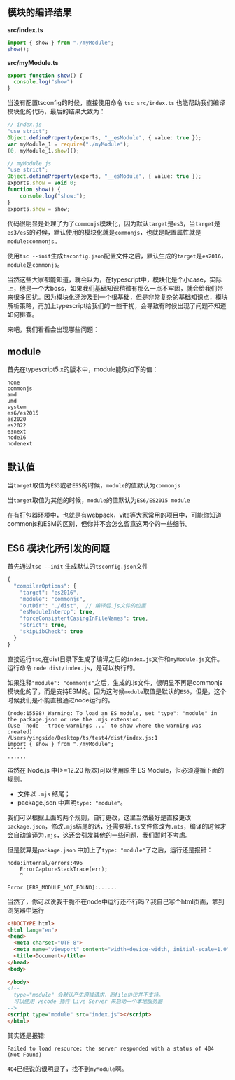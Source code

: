 ## 模块的编译结果

**src/index.ts**

```typescript
import { show } from "./myModule";
show(); 
```

**src/myModule.ts**

```typescript
export function show() { 
  console.log("show")
}
```

当没有配置tsconfig的时候，直接使用命令 `tsc src/index.ts` 也能帮助我们编译模块化的代码，最后的结果大致为：

```typescript
// index.js
"use strict";
Object.defineProperty(exports, "__esModule", { value: true });
var myModule_1 = require("./myModule");
(0, myModule_1.show)(); 

// myModule.js
"use strict";
Object.defineProperty(exports, "__esModule", { value: true });
exports.show = void 0;
function show() {
	console.log("show:");
}
exports.show = show;
```

代码很明显是处理了为了`commonjs`模块化，因为默认`target`是`es3`，当`target`是`es3/es5`的时候，默认使用的模块化就是`commonjs`，也就是配置属性就是`module:commonjs`。

使用`tsc --init`生成`tsconfig.json`配置文件之后，默认生成的`target`是`es2016`，`module`是`commonjs`。

当然这些大家都能知道，就会以为，在typescript中，模块化是个小case，实际上，他是一个大boss，如果我们基础知识稍微有那么一点不牢固，就会给我们带来很多困扰。因为模块化还涉及到一个很基础，但是非常复杂的基础知识点，模块解析策略，再加上typescript给我们的一些干扰，会导致有时候出现了问题不知道如何排查。

来吧，我们看看会出现哪些问题：

## module

首先在typescript5.x的版本中，module能取如下的值：

```shell
none
commonjs
amd
umd
system
es6/es2015
es2020
es2022
esnext
node16
nodenext
```

## 默认值

当`target`取值为`ES3`或者`ES5`的时候，`module`的值默认为`commonjs`

当`target`取值为其他的时候，`module`的值默认为`ES6/ES2015 module`

在有打包器环境中，也就是有webpack，vite等大家常用的项目中，可能你知道commonjs和ESM的区别，但你并不会怎么留意这两个的一些细节。

## ES6 模块化所引发的问题

首先通过`tsc --init` 生成默认的`tsconfig.json`文件

```typescript
{
  "compilerOptions": {
    "target": "es2016",                                  
    "module": "commonjs",                                
    "outDir": "./dist",  // 编译后.js文件的位置                                 
    "esModuleInterop": true,                             
    "forceConsistentCasingInFileNames": true,            
    "strict": true,                                      
    "skipLibCheck": true                                 
  }
}
```

直接运行`tsc`,在dist目录下生成了编译之后的`index.js`文件和`myModule.js`文件。运行命令 `node dist/index.js`，是可以执行的。

如果注释`"module": "commonjs"`之后，生成的.js文件，很明显不再是commonjs模块化的了，而是支持ESM的。因为这时候`module`取值是默认的`ES6`，但是，这个时候我们是不能直接通过node运行的。

```shell
(node:15598) Warning: To load an ES module, set "type": "module" in the package.json or use the .mjs extension.
(Use `node --trace-warnings ...` to show where the warning was created)
/Users/yingside/Desktop/ts/test4/dist/index.js:1
import { show } from "./myModule";
^^^^^^
......
```

虽然在 Node.js 中(>=12.20 版本)可以使用原生 ES Module，但必须遵循下面的规则。

- 文件以 `.mjs` 结尾；
- package.json 中声明`type: "module"`。

我们可以根据上面的两个规则，自行更改，这里当然最好是直接更改`package.json`，修改`.mjs`结尾的话，还需要将`.ts`文件修改为`.mts`，编译的时候才会自动编译为`.mjs`，这还会引发其他的一些问题，我们暂时不考虑。

但是就算是`package.json` 中加上了`type: "module"`了之后，运行还是报错：

```shell
node:internal/errors:496
    ErrorCaptureStackTrace(err);
    ^

Error [ERR_MODULE_NOT_FOUND]:......
```



当然了，你可以说我干脆不在node中运行还不行吗？我自己写个html页面，拿到浏览器中运行

```html
<!DOCTYPE html>
<html lang="en">
<head>
  <meta charset="UTF-8">
  <meta name="viewport" content="width=device-width, initial-scale=1.0">
  <title>Document</title>
</head>
<body>
  
</body>
<!-- 
  type="module" 会默认产生跨域请求，而file协议并不支持。
  可以使用 vscode 插件 Live Server 来启动一个本地服务器
-->  
<script type="module" src="index.js"></script>
</html>
```

其实还是报错:

```shell
Failed to load resource: the server responded with a status of 404 (Not Found)
```

`404`已经说的很明显了，找不到`myModule`啊。